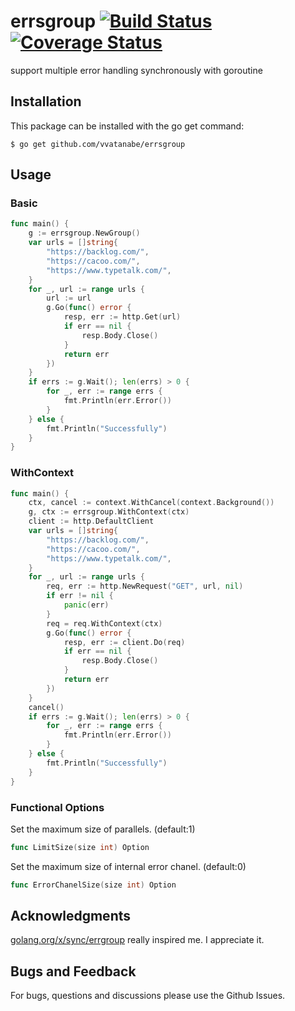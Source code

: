 # errsgroup [![Build Status](https://travis-ci.org/vvatanabe/errsgroup.svg?branch=master)](https://travis-ci.org/vvatanabe/errsgroup) [![Coverage Status](https://coveralls.io/repos/github/vvatanabe/errsgroup/badge.svg?branch=master)](https://coveralls.io/github/vvatanabe/errsgroup?branch=master)
support multiple error handling synchronously with goroutine

## Installation
This package can be installed with the go get command:
```
$ go get github.com/vvatanabe/errsgroup
```

## Usage

### Basic

``` go
func main() {
	g := errsgroup.NewGroup()
	var urls = []string{
		"https://backlog.com/",
		"https://cacoo.com/",
		"https://www.typetalk.com/",
	}
	for _, url := range urls {
		url := url
		g.Go(func() error {
			resp, err := http.Get(url)
			if err == nil {
				resp.Body.Close()
			}
			return err
		})
	}
	if errs := g.Wait(); len(errs) > 0 {
		for _, err := range errs {
			fmt.Println(err.Error())
		}
	} else {
		fmt.Println("Successfully")
	}
}
```

### WithContext

``` go
func main() {
	ctx, cancel := context.WithCancel(context.Background())
	g, ctx := errsgroup.WithContext(ctx)
	client := http.DefaultClient
	var urls = []string{
		"https://backlog.com/",
		"https://cacoo.com/",
		"https://www.typetalk.com/",
	}
	for _, url := range urls {
		req, err := http.NewRequest("GET", url, nil)
		if err != nil {
			panic(err)
		}
		req = req.WithContext(ctx)
		g.Go(func() error {
			resp, err := client.Do(req)
			if err == nil {
				resp.Body.Close()
			}
			return err
		})
	}
	cancel()
	if errs := g.Wait(); len(errs) > 0 {
		for _, err := range errs {
			fmt.Println(err.Error())
		}
	} else {
		fmt.Println("Successfully")
	}
}
```

### Functional Options
Set the maximum size of parallels. (default:1)
```go
func LimitSize(size int) Option
```
Set the maximum size of internal error chanel. (default:0)
```go
func ErrorChanelSize(size int) Option
```

## Acknowledgments
[golang.org/x/sync/errgroup](https://github.com/golang/sync/tree/master/errgroup) really inspired me. I appreciate it.

## Bugs and Feedback
For bugs, questions and discussions please use the Github Issues.